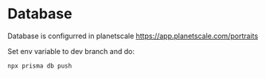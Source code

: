 # Database

Database is configurred in planetscale https://app.planetscale.com/portraits

Set env variable to dev branch and do:

```
npx prisma db push
```
